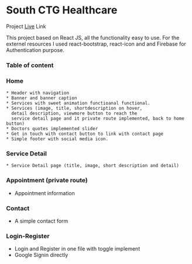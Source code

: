 # South CTG Healthcare

Project [Live](https://github.com/facebook/create-react-app) Link

This project based on React JS, all the functionality easy to use. For the externel resources I used react-bootstrap, react-icon and and Firebase for Authentication purpose. 

### Table of content
### Home
    * Header with navigation
    * Banner and banner caption
    * Services with sweet animation functioanal functional.
    * Services (image, title, shortdescription on hover, 
      detail description, viewmore button to reach the
      service detail page and it private route implemented, back to home button)
    * Doctors quotes implemented slider
    * Get in touch with contact button to link with contact page
    * Simple footer with social media icon. 

### Service Detail
    * Service Detail page (title, image, short description and detail)

### Appointment (private route)
 * Appointment information

### Contact
* A simple contact form

### Login-Register
 * Login and Register in one file with toggle implement
 * Google Signin directly